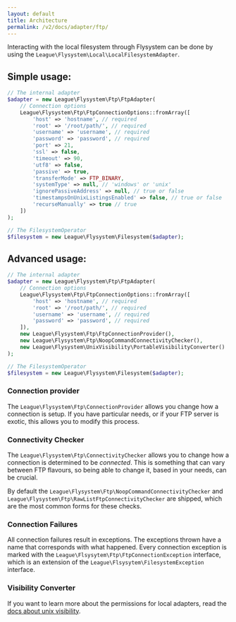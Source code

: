 ```yaml
---
layout: default
title: Architecture
permalink: /v2/docs/adapter/ftp/
---
```


Interacting with the local filesystem through Flysystem can be done
by using the `League\Flysystem\Local\LocalFilesystemAdapter`.

## Simple usage:

```php
// The internal adapter
$adapter = new League\Flysystem\Ftp\FtpAdapter(
    // Connection options
    League\Flysystem\Ftp\FtpConnectionOptions::fromArray([
        'host' => 'hostname', // required
        'root' => '/root/path/', // required
        'username' => 'username', // required
        'password' => 'password', // required
        'port' => 21,
        'ssl' => false,
        'timeout' => 90,
        'utf8' => false,
        'passive' => true,
        'transferMode' => FTP_BINARY,
        'systemType' => null, // 'windows' or 'unix'
        'ignorePassiveAddress' => null, // true or false
        'timestampsOnUnixListingsEnabled' => false, // true or false
        'recurseManually' => true // true 
    ])
);

// The FilesystemOperator
$filesystem = new League\Flysystem\Filesystem($adapter);
```

## Advanced usage:

```php
// The internal adapter
$adapter = new League\Flysystem\Ftp\FtpAdapter(
    // Connection options
    League\Flysystem\Ftp\FtpConnectionOptions::fromArray([
        'host' => 'hostname', // required
        'root' => '/root/path/', // required
        'username' => 'username', // required
        'password' => 'password', // required
    ]),
    new League\Flysystem\Ftp\FtpConnectionProvider(),
    new League\Flysystem\Ftp\NoopCommandConnectivityChecker(),
    new League\Flysystem\UnixVisibility\PortableVisibilityConverter()
);

// The FilesystemOperator
$filesystem = new League\Flysystem\Filesystem($adapter);
```

### Connection provider

The `League\Flysystem\Ftp\ConnectionProvider` allows you change how a connection
is setup. If you have particular needs, or if your FTP server is exotic, this allows
you to modify this process.

### Connectivity Checker

The `League\Flysystem\Ftp\ConnectivityChecker` allows you to change how
a connection is determined to be _connected_. This is something that can vary between
FTP flavours, so being able to change it, based in your needs, can be crucial.

By default the `League\Flysystem\Ftp\NoopCommandConnectivityChecker` and
`League\Flysystem\Ftp\RawListFtpConnectivityChecker` are shipped, which
are the most common forms for these checks.

### Connection Failures

All connection failures result in exceptions. The exceptions thrown have a name that
corresponds with what happened. Every connection exception is marked with the
`League\Flsysytem\Ftp\FtpConnectionException` interface, which is an extension of the
`League\Flsysytem\FilesystemException` interface.

### Visibility Converter

If you want to learn more about the permissions for local adapters,
read the [docs about unix visibility](/v2/docs/usage/unix-visibility/).
